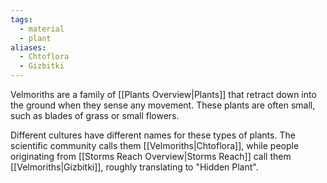 ```yaml
---
tags:
  - material
  - plant
aliases:
  - Chtoflora
  - Gizbitki
---
```

Velmoriths are a family of [[Plants Overview|Plants]] that retract down into the ground when they sense any movement. These plants are often small, such as blades of grass or small flowers.

Different cultures have different names for these types of plants. The scientific community calls them [[Velmoriths|Chtoflora]], while people originating from [[Storms Reach Overview|Storms Reach]] call them [[Velmoriths|Gizbitki]], roughly translating to "Hidden Plant".